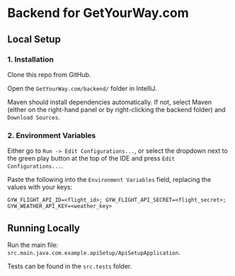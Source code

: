 # Backend for GetYourWay.com

## Local Setup

### 1. Installation

Clone this repo from GitHub.

Open the `GetYourWay.com/backend/` folder in IntelliJ.

Maven should install dependencies automatically.
If not, select Maven (either on the right-hand panel or by right-clicking the backend folder)
and `Download Sources`.

### 2. Environment Variables

Either go to `Run -> Edit Configurations...`, 
or select the dropdown next to the green play button at the top of the IDE
and press `Edit Configurations...`.

Paste the following into the `Environment Variables` field, 
replacing the values with your keys:

```text
GYW_FLIGHT_API_ID=<flight_id>; GYW_FLIGHT_API_SECRET=<flight_secret>; GYW_WEATHER_API_KEY=<weather_key>
```


## Running Locally

Run the main file: `src.main.java.com.example.apiSetup/ApiSetupApplication`.

Tests can be found in the `src.tests` folder. 